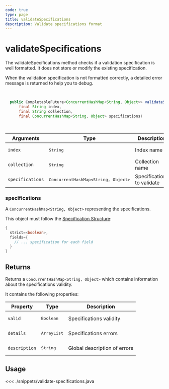```yaml
---
code: true
type: page
title: validateSpecifications
description: Validate specifications format
---
```


# validateSpecifications

The validateSpecifications method checks if a validation specification is well formatted. It does not store or modify the existing specification.

When the validation specification is not formatted correctly, a detailed error message is returned to help you to debug.

<br/>

```java
  public CompletableFuture<ConcurrentHashMap<String, Object>> validateSpecifications(
      final String index,
      final String collection,
      final ConcurrentHashMap<String, Object> specifications)
```

<br/>

| Arguments        | Type                                         | Description                |
| ---------------- | -------------------------------------------- | -------------------------- |
| `index`          | <pre>String</pre>                            | Index name                 |
| `collection`     | <pre>String</pre>                            | Collection name            |
| `specifications` | <pre>ConcurrentHashMap<String, Object></pre> | Specifications to validate |

### specifications

A `ConcurrentHashMap<String, Object>` representing the specifications.

This object must follow the [Specification Structure](/core/2/guides/cookbooks/datavalidation):

```java
{
  strict=<boolean>,
  fields={
    // ... specification for each field
  }
}
```

## Returns

Returns a `ConcurrentHashMap<String, Object>` which contains information about the specifications validity.

It contains the following properties:

| Property      | Type                         | Description                  |
| ------------- | ---------------------------- | ---------------------------- |
| `valid`       | <pre>Boolean</pre>           | Specifications validity      |
| `details`     | <pre>ArrayList<String></pre> | Specifications errors        |
| `description` | <pre>String</pre>            | Global description of errors |

## Usage

<<< ./snippets/validate-specifications.java